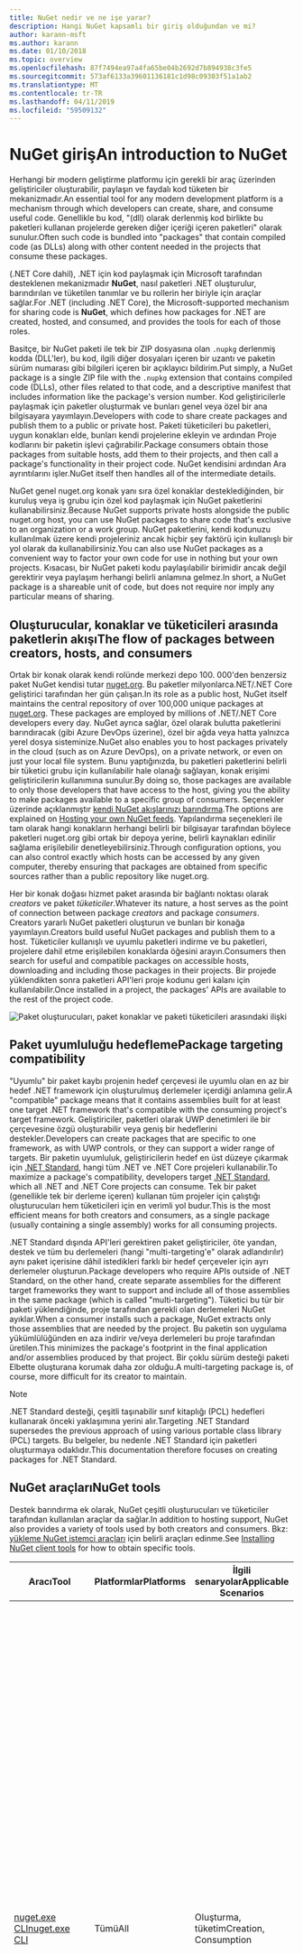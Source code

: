 ```yaml
---
title: NuGet nedir ve ne işe yarar?
description: Hangi NuGet kapsamlı bir giriş olduğundan ve mi?
author: karann-msft
ms.author: karann
ms.date: 01/10/2018
ms.topic: overview
ms.openlocfilehash: 87f7494ea97a4fa65be04b2692d7b894938c3fe5
ms.sourcegitcommit: 573af6133a39601136181c1d98c09303f51a1ab2
ms.translationtype: MT
ms.contentlocale: tr-TR
ms.lasthandoff: 04/11/2019
ms.locfileid: "59509132"
---
```

# <a name="an-introduction-to-nuget"></a><span data-ttu-id="d9bfc-103">NuGet giriş</span><span class="sxs-lookup"><span data-stu-id="d9bfc-103">An introduction to NuGet</span></span>

<span data-ttu-id="d9bfc-104">Herhangi bir modern geliştirme platformu için gerekli bir araç üzerinden geliştiriciler oluşturabilir, paylaşın ve faydalı kod tüketen bir mekanizmadır.</span><span class="sxs-lookup"><span data-stu-id="d9bfc-104">An essential tool for any modern development platform is a mechanism through which developers can create, share, and consume useful code.</span></span> <span data-ttu-id="d9bfc-105">Genellikle bu kod, "(dll) olarak derlenmiş kod birlikte bu paketleri kullanan projelerde gereken diğer içeriği içeren paketleri" olarak sunulur.</span><span class="sxs-lookup"><span data-stu-id="d9bfc-105">Often such code is bundled into "packages" that contain compiled code (as DLLs) along with other content needed in the projects that consume these packages.</span></span>

<span data-ttu-id="d9bfc-106">(.NET Core dahil), .NET için kod paylaşmak için Microsoft tarafından desteklenen mekanizmadır **NuGet**, nasıl paketleri .NET oluşturulur, barındırılan ve tüketilen tanımlar ve bu rollerin her biriyle için araçlar sağlar.</span><span class="sxs-lookup"><span data-stu-id="d9bfc-106">For .NET (including .NET Core), the Microsoft-supported mechanism for sharing code is **NuGet**, which defines how packages for .NET are created, hosted, and consumed, and provides the tools for each of those roles.</span></span>

<span data-ttu-id="d9bfc-107">Basitçe, bir NuGet paketi ile tek bir ZIP dosyasına olan `.nupkg` derlenmiş kodda (DLL'ler), bu kod, ilgili diğer dosyaları içeren bir uzantı ve paketin sürüm numarası gibi bilgileri içeren bir açıklayıcı bildirim.</span><span class="sxs-lookup"><span data-stu-id="d9bfc-107">Put simply, a NuGet package is a single ZIP file with the `.nupkg` extension that contains compiled code (DLLs), other files related to that code, and a descriptive manifest that includes information like the package's version number.</span></span> <span data-ttu-id="d9bfc-108">Kod geliştiricilerle paylaşmak için paketler oluşturmak ve bunları genel veya özel bir ana bilgisayara yayımlayın.</span><span class="sxs-lookup"><span data-stu-id="d9bfc-108">Developers with code to share create packages and publish them to a public or private host.</span></span> <span data-ttu-id="d9bfc-109">Paketi tüketicileri bu paketleri, uygun konakları elde, bunları kendi projelerine ekleyin ve ardından Proje kodlarını bir paketin işlevi çağırabilir.</span><span class="sxs-lookup"><span data-stu-id="d9bfc-109">Package consumers obtain those packages from suitable hosts, add them to their projects, and then call a package's functionality in their project code.</span></span> <span data-ttu-id="d9bfc-110">NuGet kendisini ardından Ara ayrıntılarını işler.</span><span class="sxs-lookup"><span data-stu-id="d9bfc-110">NuGet itself then handles all of the intermediate details.</span></span>

<span data-ttu-id="d9bfc-111">NuGet genel nuget.org konak yanı sıra özel konaklar desteklediğinden, bir kuruluş veya iş grubu için özel kod paylaşmak için NuGet paketlerini kullanabilirsiniz.</span><span class="sxs-lookup"><span data-stu-id="d9bfc-111">Because NuGet supports private hosts alongside the public nuget.org host, you can use NuGet packages to share code that's exclusive to an organization or a work group.</span></span> <span data-ttu-id="d9bfc-112">NuGet paketlerini, kendi kodunuzu kullanılmak üzere kendi projeleriniz ancak hiçbir şey faktörü için kullanışlı bir yol olarak da kullanabilirsiniz.</span><span class="sxs-lookup"><span data-stu-id="d9bfc-112">You can also use NuGet packages as a convenient way to factor your own code for use in nothing but your own projects.</span></span> <span data-ttu-id="d9bfc-113">Kısacası, bir NuGet paketi kodu paylaşılabilir birimidir ancak değil gerektirir veya paylaşım herhangi belirli anlamına gelmez.</span><span class="sxs-lookup"><span data-stu-id="d9bfc-113">In short, a NuGet package is a shareable unit of code, but does not require nor imply any particular means of sharing.</span></span>

## <a name="the-flow-of-packages-between-creators-hosts-and-consumers"></a><span data-ttu-id="d9bfc-114">Oluşturucular, konaklar ve tüketicileri arasında paketlerin akışı</span><span class="sxs-lookup"><span data-stu-id="d9bfc-114">The flow of packages between creators, hosts, and consumers</span></span>

<span data-ttu-id="d9bfc-115">Ortak bir konak olarak kendi rolünde merkezi depo 100. 000'den benzersiz paket NuGet kendisi tutar [nuget.org](https://www.nuget.org). Bu paketler milyonlarca.NET/.NET Core geliştirici tarafından her gün çalışan.</span><span class="sxs-lookup"><span data-stu-id="d9bfc-115">In its role as a public host, NuGet itself maintains the central repository of over 100,000 unique packages at [nuget.org](https://www.nuget.org). These packages are employed by millions of .NET/.NET Core developers every day.</span></span> <span data-ttu-id="d9bfc-116">NuGet ayrıca sağlar, özel olarak bulutta paketlerini barındıracak (gibi Azure DevOps üzerine), özel bir ağda veya hatta yalnızca yerel dosya sisteminize.</span><span class="sxs-lookup"><span data-stu-id="d9bfc-116">NuGet also enables you to host packages privately in the cloud (such as on Azure DevOps), on a private network, or even on just your local file system.</span></span> <span data-ttu-id="d9bfc-117">Bunu yaptığınızda, bu paketleri paketlerini belirli bir tüketici grubu için kullanılabilir hale olanağı sağlayan, konak erişimi geliştiricilerin kullanımına sunulur.</span><span class="sxs-lookup"><span data-stu-id="d9bfc-117">By doing so, those packages are available to only those developers that have access to the host, giving you the ability to make packages available to a specific group of consumers.</span></span> <span data-ttu-id="d9bfc-118">Seçenekler üzerinde açıklanmıştır [kendi NuGet akışlarınızı barındırma](hosting-packages/overview.md).</span><span class="sxs-lookup"><span data-stu-id="d9bfc-118">The options are explained on [Hosting your own NuGet feeds](hosting-packages/overview.md).</span></span> <span data-ttu-id="d9bfc-119">Yapılandırma seçenekleri ile tam olarak hangi konakların herhangi belirli bir bilgisayar tarafından böylece paketleri nuget.org gibi ortak bir depoya yerine, belirli kaynakları edinilir sağlama erişilebilir denetleyebilirsiniz.</span><span class="sxs-lookup"><span data-stu-id="d9bfc-119">Through configuration options, you can also control exactly which hosts can be accessed by any given computer, thereby ensuring that packages are obtained from specific sources rather than a public repository like nuget.org.</span></span>

<span data-ttu-id="d9bfc-120">Her bir konak doğası hizmet paket arasında bir bağlantı noktası olarak *creators* ve paket *tüketiciler*.</span><span class="sxs-lookup"><span data-stu-id="d9bfc-120">Whatever its nature, a host serves as the point of connection between package *creators* and package *consumers*.</span></span> <span data-ttu-id="d9bfc-121">Creators yararlı NuGet paketleri oluşturun ve bunları bir konağa yayımlayın.</span><span class="sxs-lookup"><span data-stu-id="d9bfc-121">Creators build useful NuGet packages and publish them to a host.</span></span> <span data-ttu-id="d9bfc-122">Tüketiciler kullanışlı ve uyumlu paketleri indirme ve bu paketleri, projelere dahil etme erişilebilen konaklarda öğesini arayın.</span><span class="sxs-lookup"><span data-stu-id="d9bfc-122">Consumers then search for useful and compatible packages on accessible hosts, downloading and including those packages in their projects.</span></span> <span data-ttu-id="d9bfc-123">Bir projede yüklendikten sonra paketleri API'leri proje kodunu geri kalanı için kullanılabilir.</span><span class="sxs-lookup"><span data-stu-id="d9bfc-123">Once installed in a project, the packages' APIs are available to the rest of the project code.</span></span>

![Paket oluşturucuları, paket konaklar ve paketi tüketicileri arasındaki ilişki](media/nuget-roles.png)

## <a name="package-targeting-compatibility"></a><span data-ttu-id="d9bfc-125">Paket uyumluluğu hedefleme</span><span class="sxs-lookup"><span data-stu-id="d9bfc-125">Package targeting compatibility</span></span>

<span data-ttu-id="d9bfc-126">"Uyumlu" bir paket kaybı projenin hedef çerçevesi ile uyumlu olan en az bir hedef .NET framework için oluşturulmuş derlemeler içerdiği anlamına gelir.</span><span class="sxs-lookup"><span data-stu-id="d9bfc-126">A "compatible" package means that it contains assemblies built for at least one target .NET framework that's compatible with the consuming project's target framework.</span></span> <span data-ttu-id="d9bfc-127">Geliştiriciler, paketleri olarak UWP denetimleri ile bir çerçevesine özgü oluşturabilir veya geniş bir hedeflerini destekler.</span><span class="sxs-lookup"><span data-stu-id="d9bfc-127">Developers can create packages that are specific to one framework, as with UWP controls, or they can support a wider range of targets.</span></span> <span data-ttu-id="d9bfc-128">Bir paketin uyumluluk, geliştiricilerin hedef en üst düzeye çıkarmak için [.NET Standard](/dotnet/standard/net-standard), hangi tüm .NET ve .NET Core projeleri kullanabilir.</span><span class="sxs-lookup"><span data-stu-id="d9bfc-128">To maximize a package's compatibility, developers target [.NET Standard](/dotnet/standard/net-standard), which all .NET and .NET Core projects can consume.</span></span> <span data-ttu-id="d9bfc-129">Tek bir paket (genellikle tek bir derleme içeren) kullanan tüm projeler için çalıştığı oluşturucuları hem tüketicileri için en verimli yol budur.</span><span class="sxs-lookup"><span data-stu-id="d9bfc-129">This is the most efficient means for both creators and consumers, as a single package (usually containing a single assembly) works for all consuming projects.</span></span>

<span data-ttu-id="d9bfc-130">.NET Standard dışında API'leri gerektiren paket geliştiriciler, öte yandan, destek ve tüm bu derlemeleri (hangi "multi-targeting'e" olarak adlandırılır) aynı paket içerisine dâhil istedikleri farklı bir hedef çerçeveler için ayrı derlemeler oluşturun.</span><span class="sxs-lookup"><span data-stu-id="d9bfc-130">Package developers who require APIs outside of .NET Standard, on the other hand, create separate assemblies for the different target frameworks they want to support and include all of those assemblies in the same package (which is called "multi-targeting").</span></span> <span data-ttu-id="d9bfc-131">Tüketici bu tür bir paketi yüklendiğinde, proje tarafından gerekli olan derlemeleri NuGet ayıklar.</span><span class="sxs-lookup"><span data-stu-id="d9bfc-131">When a consumer installs such a package, NuGet extracts only those assemblies that are needed by the project.</span></span> <span data-ttu-id="d9bfc-132">Bu paketin son uygulama yükümlülüğünden en aza indirir ve/veya derlemeleri bu proje tarafından üretilen.</span><span class="sxs-lookup"><span data-stu-id="d9bfc-132">This minimizes the package's footprint in the final application and/or assemblies produced by that project.</span></span> <span data-ttu-id="d9bfc-133">Bir çoklu sürüm desteği paketi Elbette oluşturana korumak daha zor olduğu.</span><span class="sxs-lookup"><span data-stu-id="d9bfc-133">A multi-targeting package is, of course, more difficult for its creator to maintain.</span></span>

> [!Note]
> <span data-ttu-id="d9bfc-134">.NET Standard desteği, çeşitli taşınabilir sınıf kitaplığı (PCL) hedefleri kullanarak önceki yaklaşımına yerini alır.</span><span class="sxs-lookup"><span data-stu-id="d9bfc-134">Targeting .NET Standard supersedes the previous approach of using various portable class library (PCL) targets.</span></span> <span data-ttu-id="d9bfc-135">Bu belgeler, bu nedenle .NET Standard için paketleri oluşturmaya odaklıdır.</span><span class="sxs-lookup"><span data-stu-id="d9bfc-135">This documentation therefore focuses on creating packages for .NET Standard.</span></span>

## <a name="nuget-tools"></a><span data-ttu-id="d9bfc-136">NuGet araçları</span><span class="sxs-lookup"><span data-stu-id="d9bfc-136">NuGet tools</span></span>

<span data-ttu-id="d9bfc-137">Destek barındırma ek olarak, NuGet çeşitli oluşturucuları ve tüketiciler tarafından kullanılan araçlar da sağlar.</span><span class="sxs-lookup"><span data-stu-id="d9bfc-137">In addition to hosting support, NuGet also provides a variety of tools used by both creators and consumers.</span></span> <span data-ttu-id="d9bfc-138">Bkz: [yükleme NuGet istemci araçları](install-nuget-client-tools.md) için belirli araçları edinme.</span><span class="sxs-lookup"><span data-stu-id="d9bfc-138">See [Installing NuGet client tools](install-nuget-client-tools.md) for how to obtain specific tools.</span></span>

| <span data-ttu-id="d9bfc-139">Aracı</span><span class="sxs-lookup"><span data-stu-id="d9bfc-139">Tool</span></span> | <span data-ttu-id="d9bfc-140">Platformlar</span><span class="sxs-lookup"><span data-stu-id="d9bfc-140">Platforms</span></span> | <span data-ttu-id="d9bfc-141">İlgili senaryolar</span><span class="sxs-lookup"><span data-stu-id="d9bfc-141">Applicable Scenarios</span></span> | <span data-ttu-id="d9bfc-142">Açıklama</span><span class="sxs-lookup"><span data-stu-id="d9bfc-142">Description</span></span> |
| --- | --- | --- | --- |
| [<span data-ttu-id="d9bfc-143">nuget.exe CLI</span><span class="sxs-lookup"><span data-stu-id="d9bfc-143">nuget.exe CLI</span></span>](tools/nuget-exe-cli-reference.md) | <span data-ttu-id="d9bfc-144">Tümü</span><span class="sxs-lookup"><span data-stu-id="d9bfc-144">All</span></span> | <span data-ttu-id="d9bfc-145">Oluşturma, tüketim</span><span class="sxs-lookup"><span data-stu-id="d9bfc-145">Creation, Consumption</span></span> | <span data-ttu-id="d9bfc-146">Özellikle bazı Tüketiciler, yalnızca uygulama paketini creators uygulama bazı komutlarla tüm NuGet yetenekleri sağlar ve diğerleri hem de uygulama.</span><span class="sxs-lookup"><span data-stu-id="d9bfc-146">Provides all NuGet capabilities, with some commands applying specifically to package creators, some applying only to consumers, and others applying to both.</span></span> <span data-ttu-id="d9bfc-147">Oluşturucuları kullanma gibi paket `nuget pack` çeşitli derlemeler ve ilişkili dosyaları bir paket oluşturun, tüketicilerin kullanım paket için komutu `nuget install` kullanan bir proje klasörü ve herkesin paketlerini içerecek şekilde `nuget config` NuGet yapılandırmayı ayarlamak için değişkenler.</span><span class="sxs-lookup"><span data-stu-id="d9bfc-147">For example, package creators use the `nuget pack` command to create a package from various assemblies and related files, package consumers use `nuget install` to include packages in a project folder, and everyone uses `nuget config` to set NuGet configuration variables.</span></span> <span data-ttu-id="d9bfc-148">Bir platformdan aracı olarak NuGet CLI'yı Visual Studio projeleri ile etkileşime girmez.</span><span class="sxs-lookup"><span data-stu-id="d9bfc-148">As a platform-agnostic tool, the NuGet CLI does not interact with Visual Studio projects.</span></span> |
| [<span data-ttu-id="d9bfc-149">DotNet CLI</span><span class="sxs-lookup"><span data-stu-id="d9bfc-149">dotnet CLI</span></span>](tools/dotnet-Commands.md) | <span data-ttu-id="d9bfc-150">Tümü</span><span class="sxs-lookup"><span data-stu-id="d9bfc-150">All</span></span> | <span data-ttu-id="d9bfc-151">Oluşturma, tüketim</span><span class="sxs-lookup"><span data-stu-id="d9bfc-151">Creation, Consumption</span></span> | <span data-ttu-id="d9bfc-152">Belirli NuGet CLI, .NET Core araç zincirinizi içinde doğrudan özellikleri sağlar.</span><span class="sxs-lookup"><span data-stu-id="d9bfc-152">Provides certain NuGet CLI capabilities directly within the .NET Core tool chain.</span></span> <span data-ttu-id="d9bfc-153">NuGet CLI olduğu gibi dotnet CLI Visual Studio projeleri ile etkileşime girmez.</span><span class="sxs-lookup"><span data-stu-id="d9bfc-153">As with the NuGet CLI, the dotnet CLI does not interact with Visual Studio projects.</span></span> |
| [<span data-ttu-id="d9bfc-154">Paket Yöneticisi Konsolu</span><span class="sxs-lookup"><span data-stu-id="d9bfc-154">Package Manager Console</span></span>](tools/package-manager-console.md) | <span data-ttu-id="d9bfc-155">Windows üzerinde Visual Studio</span><span class="sxs-lookup"><span data-stu-id="d9bfc-155">Visual Studio on Windows</span></span> | <span data-ttu-id="d9bfc-156">Tüketim</span><span class="sxs-lookup"><span data-stu-id="d9bfc-156">Consumption</span></span> | <span data-ttu-id="d9bfc-157">Sağlar [PowerShell komutlarını](tools/Powershell-Reference.md) yükleme ve Visual Studio projelerinde paketleri yönetme.</span><span class="sxs-lookup"><span data-stu-id="d9bfc-157">Provides [PowerShell commands](tools/Powershell-Reference.md) for installing and managing packages in Visual Studio projects.</span></span> |
| [<span data-ttu-id="d9bfc-158">Paket Yöneticisi UI</span><span class="sxs-lookup"><span data-stu-id="d9bfc-158">Package Manager UI</span></span>](tools/package-manager-ui.md) | <span data-ttu-id="d9bfc-159">Windows üzerinde Visual Studio</span><span class="sxs-lookup"><span data-stu-id="d9bfc-159">Visual Studio on Windows</span></span> | <span data-ttu-id="d9bfc-160">Tüketim</span><span class="sxs-lookup"><span data-stu-id="d9bfc-160">Consumption</span></span> | <span data-ttu-id="d9bfc-161">Yükleme ve Visual Studio projelerinde paketler yönetmeye yönelik kullanımı kolay bir kullanıcı Arabirimi sağlar.</span><span class="sxs-lookup"><span data-stu-id="d9bfc-161">Provides an easy-to-use UI for installing and managing packages in Visual Studio projects.</span></span> |
| [<span data-ttu-id="d9bfc-162">NuGet UI'ı yönetme</span><span class="sxs-lookup"><span data-stu-id="d9bfc-162">Manage NuGet UI</span></span>](/visualstudio/mac/nuget-walkthrough) | <span data-ttu-id="d9bfc-163">Mac için Visual Studio</span><span class="sxs-lookup"><span data-stu-id="d9bfc-163">Visual Studio for Mac</span></span> | <span data-ttu-id="d9bfc-164">Tüketim</span><span class="sxs-lookup"><span data-stu-id="d9bfc-164">Consumption</span></span> | <span data-ttu-id="d9bfc-165">Yükleme ve Mac proje Visual Studio'da paketlerini yönetmek için kullanımı kolay bir kullanıcı Arabirimi sağlar.</span><span class="sxs-lookup"><span data-stu-id="d9bfc-165">Provide an easy-to-use UI for installing and managing packages in Visual Studio for Mac projects.</span></span> |
| [<span data-ttu-id="d9bfc-166">MSBuild</span><span class="sxs-lookup"><span data-stu-id="d9bfc-166">MSBuild</span></span>](reference/msbuild-targets.md) | <span data-ttu-id="d9bfc-167">Windows</span><span class="sxs-lookup"><span data-stu-id="d9bfc-167">Windows</span></span> | <span data-ttu-id="d9bfc-168">Oluşturma, tüketim</span><span class="sxs-lookup"><span data-stu-id="d9bfc-168">Creation, Consumption</span></span> | <span data-ttu-id="d9bfc-169">MSBuild araç zinciri üzerinden doğrudan projesinde kullanılan paketleri geri yükle ve paketleri oluşturma olanağı sağlar.</span><span class="sxs-lookup"><span data-stu-id="d9bfc-169">Provides the ability to create packages and restore packages used in a project directly through the MSBuild tool chain.</span></span> |

<span data-ttu-id="d9bfc-170">Gördüğünüz gibi birlikte çalıştığınız NuGet araçları, oluşturma, kullanma veya paketler ve üzerinde çalıştığınız platforma yayımlama üzerinde büyük ölçüde bağlıdır.</span><span class="sxs-lookup"><span data-stu-id="d9bfc-170">As you can see, the NuGet tools you work with depend greatly on whether you're creating, consuming, or publishing packages, and the platform on which you're working.</span></span> <span data-ttu-id="d9bfc-171">Diğer NuGet paketlerinde var olan işlevselliği üzerine oluşturdukça paket creators genellikle ayrıca tüketicileri olur.</span><span class="sxs-lookup"><span data-stu-id="d9bfc-171">Package creators are typically also consumers, as they build on top of functionality that exists in other NuGet packages.</span></span> <span data-ttu-id="d9bfc-172">Ve bu paketleri, sırayla hala bazılarında bağlı olabilir.</span><span class="sxs-lookup"><span data-stu-id="d9bfc-172">And those packages, of course, may in turn depend on still others.</span></span>

<span data-ttu-id="d9bfc-173">Daha fazla bilgi için başlayan [paket oluşturma iş akışı](create-packages/Overview-and-Workflow.md) ve [paket tüketim iş akışı](consume-packages/Overview-and-Workflow.md) makaleler.</span><span class="sxs-lookup"><span data-stu-id="d9bfc-173">For more information, start with the [Package creation workflow](create-packages/Overview-and-Workflow.md) and [Package consumption workflow](consume-packages/Overview-and-Workflow.md) articles.</span></span>

## <a name="managing-dependencies"></a><span data-ttu-id="d9bfc-174">Bağımlılık Yönetimi</span><span class="sxs-lookup"><span data-stu-id="d9bfc-174">Managing dependencies</span></span>

<span data-ttu-id="d9bfc-175">Başkalarının çalışmalarını kolayca oluşturma imkanı bir paket yönetim sistemi en güçlü özelliklerinden biridir.</span><span class="sxs-lookup"><span data-stu-id="d9bfc-175">The ability to easily build on the work of others is one of most powerful features of a package management system.</span></span> <span data-ttu-id="d9bfc-176">Buna göre NuGet yaptığı çoğunu, bağımlılık ağacı ya da bir proje adına "Grafik" yönetiyor.</span><span class="sxs-lookup"><span data-stu-id="d9bfc-176">Accordingly, much of what NuGet does is managing that dependency tree or "graph" on behalf of a project.</span></span> <span data-ttu-id="d9bfc-177">Kısaca, size yalnızca kendiniz doğrudan bir projede kullanıyorsanız bu paketleri ile ilgili.</span><span class="sxs-lookup"><span data-stu-id="d9bfc-177">Simply said, you need only concern yourself with those packages that you're directly using in a project.</span></span> <span data-ttu-id="d9bfc-178">Bu paketleri birini (bu sırayla hala diğerleri kullanabilir) diğer paketleri kullanma, NuGet bu tüm alt düzey bağımlılıklarını üstlenir.</span><span class="sxs-lookup"><span data-stu-id="d9bfc-178">If any of those packages themselves consume other packages (which can, in turn, consume still others), NuGet takes care of all those down-level dependencies.</span></span>

<span data-ttu-id="d9bfc-179">Aşağıdaki görüntüde, sırayla birkaç diğer bağlı beş paketleri bağımlı bir proje gösterilmektedir.</span><span class="sxs-lookup"><span data-stu-id="d9bfc-179">The following image shows a project that depends on five packages, which in turn depend on a number of others.</span></span>

![Bir .NET projesi için bir örnek NuGet bağımlılık grafiği](media/dependency-graph.png)

<span data-ttu-id="d9bfc-181">Bazı paketler, birden çok kez bağımlılık grafiğinde görüntülendiğine dikkat edin.</span><span class="sxs-lookup"><span data-stu-id="d9bfc-181">Notice that some packages appear multiple times in the dependency graph.</span></span> <span data-ttu-id="d9bfc-182">Örneğin, üç farklı tüketicilerinin Paket B vardır ve her tüketici, paketin (gösterilmemiştir) için farklı bir sürüm de belirtebilir.</span><span class="sxs-lookup"><span data-stu-id="d9bfc-182">For example, there are three different consumers of package B, and each consumer might also specify a different version for that package (not shown).</span></span> <span data-ttu-id="d9bfc-183">Bu, özellikle yaygın olarak kullanılan paketler için ortak bir yinelenme zamanıdır.</span><span class="sxs-lookup"><span data-stu-id="d9bfc-183">This is a common occurrence, especially for widely-used packages.</span></span> <span data-ttu-id="d9bfc-184">NuGet Paket B hangi sürümünün tüm tüketicilere tam olarak karşılayan belirlemek için tüm zorlu işler Neyse yapar.</span><span class="sxs-lookup"><span data-stu-id="d9bfc-184">NuGet fortunately does all the hard work to determine exactly which version of package B satisfies all consumers.</span></span> <span data-ttu-id="d9bfc-185">NuGet sonra nasıl olursa olsun tüm diğer paketleri, aynı ayrıntılı bağımlılık grafiği yapar.</span><span class="sxs-lookup"><span data-stu-id="d9bfc-185">NuGet then does the same for all other packages, no matter how deep the dependency graph.</span></span>

<span data-ttu-id="d9bfc-186">NuGet bu hizmetin performansını daha fazla ayrıntı için bkz: [bağımlılık çözümlemesi](consume-packages/dependency-resolution.md).</span><span class="sxs-lookup"><span data-stu-id="d9bfc-186">For more details on how NuGet performs this service, see [Dependency resolution](consume-packages/dependency-resolution.md).</span></span>

## <a name="tracking-references-and-restoring-packages"></a><span data-ttu-id="d9bfc-187">İzleme başvurularını ve paketler geri yükleniyor</span><span class="sxs-lookup"><span data-stu-id="d9bfc-187">Tracking references and restoring packages</span></span>

<span data-ttu-id="d9bfc-188">Projeler kaynak denetimi depolarından Geliştirici bilgisayarlar arasında kolayca taşıyabilirsiniz için yapı sunucusu ve diğerleri, NuGet paketlerini doğrudan bir projeye bağlı ikili derlemeleri tutmak oldukça zordur.</span><span class="sxs-lookup"><span data-stu-id="d9bfc-188">Because projects can easily move between developer computers, source control repositories, build servers, and so forth, it's highly impractical to keep the binary assemblies of NuGet packages directly bound to a project.</span></span> <span data-ttu-id="d9bfc-189">Bunun yapılması gereksiz yere bloated projeyi her kopyasını (ve böylece kaynak denetim depolarından alanı boşa).</span><span class="sxs-lookup"><span data-stu-id="d9bfc-189">Doing so would make each copy of the project unnecessarily bloated (and thereby waste space in source control repositories).</span></span> <span data-ttu-id="d9bfc-190">Bu ayrıca, güncelleştirmeleri, tüm projenin kopyalarını uygulanacak yaptığınız gibi yeni sürümlere paketi ikili dosyaları güncelleştirmek oldukça zor hale getirir.</span><span class="sxs-lookup"><span data-stu-id="d9bfc-190">It would also make it very difficult to update package binaries to newer versions as updates would have to be applied across all copies of the project.</span></span>

<span data-ttu-id="d9bfc-191">NuGet, bunun yerine bir proje, üst düzey ve alt düzey bağımlılıklar dahil olmak üzere bağımlı olduğu paketleri basit başvuru listesini tutar.</span><span class="sxs-lookup"><span data-stu-id="d9bfc-191">NuGet instead maintains a simple reference list of the packages upon which a project depends, including both top-level and down-level dependencies.</span></span> <span data-ttu-id="d9bfc-192">Bir projeye bazı konaktan bir paketi yüklediğinizde, diğer bir deyişle, NuGet paket tanımlayıcısı ve sürüm numarasını başvuru listesinde kaydeder.</span><span class="sxs-lookup"><span data-stu-id="d9bfc-192">That is, whenever you install a package from some host into a project, NuGet records the package identifier and version number in the reference list.</span></span> <span data-ttu-id="d9bfc-193">(Bir paket kaldırılıyor, listeden kaldırır.) NuGet üzerinde açıklandığı istek, başvurulan tüm paketlerini geri yüklemek için bir yol ardından sağlar [paket geri yükleme](consume-packages/package-restore.md).</span><span class="sxs-lookup"><span data-stu-id="d9bfc-193">(Uninstalling a package, of course, removes it from the list.) NuGet then provides a means to restore all referenced packages upon request, as described on [Package restore](consume-packages/package-restore.md).</span></span>

![NuGet başvuru listesini paket yüklemesinde oluşturulur ve başka bir yerde paketlerini geri yüklemek için kullanılabilir](media/nuget-restore.png)

<span data-ttu-id="d9bfc-195">Yalnızca başvuru listesi ile NuGet daha sonra yeniden&mdash;diğer bir deyişle, *geri*&mdash;tüm genel ve/veya özel konakları daha sonra dilediğiniz zaman bu paketleri.</span><span class="sxs-lookup"><span data-stu-id="d9bfc-195">With only the reference list, NuGet can then reinstall&mdash;that is, *restore*&mdash;all of those packages from public and/or private hosts at any later time.</span></span> <span data-ttu-id="d9bfc-196">Bir proje kaynak denetimi veya başka bir şekilde paylaşımı geliştirme yaptığınızda, yalnızca başvuru listesi dahil ve hariç herhangi bir paketi ikili (bkz [paketleri ve kaynak denetimi](consume-packages/packages-and-source-control.md).)</span><span class="sxs-lookup"><span data-stu-id="d9bfc-196">When committing a project to source control, or sharing it in some other way, you include only the reference list and exclude any package binaries (see [Packages and source control](consume-packages/packages-and-source-control.md).)</span></span>

<span data-ttu-id="d9bfc-197">Bir yapı sunucusunda bir otomatik dağıtım sisteminin bir parçası olarak projenin bir kopyasını almak gibi bir proje alan bilgisayar yalnızca ihtiyaç duyulan her bağımlılıkları geri yüklemek için NuGet ister.</span><span class="sxs-lookup"><span data-stu-id="d9bfc-197">The computer that receives a project, such as a build server obtaining a copy of the project as part of an automated deployment system, simply asks NuGet to restore dependencies whenever they're needed.</span></span> <span data-ttu-id="d9bfc-198">Azure DevOps tam bu amaç için "NuGet geri yükleme" adımları sağlayan sistemler oluşturabilir.</span><span class="sxs-lookup"><span data-stu-id="d9bfc-198">Build systems like Azure DevOps provide "NuGet restore" steps for this exact purpose.</span></span> <span data-ttu-id="d9bfc-199">Benzer şekilde, ne zaman geliştiriciler elde bir projenin bir kopyasını (gibi bir depoyu kopyalarken), bunlar gibi komutunu çağırabilirsiniz `nuget restore` (NuGet CLI) `dotnet restore` (dotnet CLI) veya `Install-Package` tüm gerekli paketlerini almak için (Paket Yöneticisi Konsolu).</span><span class="sxs-lookup"><span data-stu-id="d9bfc-199">Similarly, when developers obtain a copy of a project (as when cloning a repository), they can invoke command like `nuget restore` (NuGet CLI), `dotnet restore` (dotnet CLI), or `Install-Package` (Package Manager Console) to obtain all the necessary packages.</span></span> <span data-ttu-id="d9bfc-200">Visual Studio, kendi bölümü için bir proje derlenirken paketleri otomatik olarak yükler (Otomatik geri yükleme etkin, üzerinde açıklandığı olması koşuluyla [paket geri yükleme](consume-packages/package-restore.md)).</span><span class="sxs-lookup"><span data-stu-id="d9bfc-200">Visual Studio, for its part, automatically restores packages when building a project (provided that automatic restore is enabled, as described on [Package restore](consume-packages/package-restore.md)).</span></span>

<span data-ttu-id="d9bfc-201">NET bir şekilde, daha sonra NuGet'ın birincil role geliştiriciler endişe nerede projenizin adına bu başvuru listesini koruma ve sağlayarak bu başvurulan bir paket verimli bir şekilde geri yükleme (ve güncelleştirmek için) anlamına gelir.</span><span class="sxs-lookup"><span data-stu-id="d9bfc-201">Clearly, then, NuGet's primary role where developers are concerned is maintaining that reference list on behalf of your project and providing the means to efficiently restore (and update) those referenced packages.</span></span> <span data-ttu-id="d9bfc-202">Bu liste, iki birinde tutulur *paket Yönetimi biçimleri*adlı gibi:</span><span class="sxs-lookup"><span data-stu-id="d9bfc-202">This list is maintained in one of two *package management formats*, as they're called:</span></span>

- <span data-ttu-id="d9bfc-203">[`packages.config`](reference/packages-config.md): *(NuGet 1.0 +)*  Projedeki diğer bağımlılıklar dahil olmak üzere tüm bağımlılıkları düz bir listesini tutar bir XML dosyası yüklü paketler.</span><span class="sxs-lookup"><span data-stu-id="d9bfc-203">[`packages.config`](reference/packages-config.md): *(NuGet 1.0+)* An XML file that maintains a flat list of all dependencies in the project, including the dependencies of other installed packages.</span></span> <span data-ttu-id="d9bfc-204">Yüklü veya geri yüklenen paketler depolanır bir `packages` klasör.</span><span class="sxs-lookup"><span data-stu-id="d9bfc-204">Installed or restored packages are stored in a `packages` folder.</span></span>

- <span data-ttu-id="d9bfc-205">[PackageReference](consume-packages/package-references-in-project-files.md) (veya "paket başvuruları proje dosyalarındaki") | *(NuGet 4.0 +)* ayrı bir dosya gerektiği şekilde doğrudan proje dosyası içinde bir projenin üst düzey bağımlılıkların bir listesini tutar.</span><span class="sxs-lookup"><span data-stu-id="d9bfc-205">[PackageReference](consume-packages/package-references-in-project-files.md) (or "package references in project files") | *(NuGet 4.0+)* Maintains a list of a project's top-level dependencies directly within the project file, so no separate file is needed.</span></span> <span data-ttu-id="d9bfc-206">İlişkili bir dosya `obj/project.assets.json`, genel bir bağımlılık grafiği yanı sıra tüm alt düzey bağımlılıkları kullanan bir proje paketlerini yönetmek için dinamik olarak oluşturulur.</span><span class="sxs-lookup"><span data-stu-id="d9bfc-206">An associated file, `obj/project.assets.json`, is dynamically generated to manage the overall dependency graph of the packages that a project uses along with all down-level dependencies.</span></span> <span data-ttu-id="d9bfc-207">PackageReference her zaman .NET Core projeleri tarafından kullanılır.</span><span class="sxs-lookup"><span data-stu-id="d9bfc-207">PackageReference is always used by .NET Core projects.</span></span>

<span data-ttu-id="d9bfc-208">Herhangi bir proje içinde hangi paket Yönetimi biçimi işe proje türü ve sürümünü NuGet (ve/veya Visual Studio) bağlıdır.</span><span class="sxs-lookup"><span data-stu-id="d9bfc-208">Which package management format is employed in any given project depends on the project type, and the available version of NuGet (and/or Visual Studio).</span></span> <span data-ttu-id="d9bfc-209">Hangi biçimde kullanılan denetlemek için yalnızca Ara `packages.config` ilk paketinizi yükledikten sonra proje kökündeki.</span><span class="sxs-lookup"><span data-stu-id="d9bfc-209">To check what format is being used, simply look for `packages.config` in the project root after installing your first package.</span></span> <span data-ttu-id="d9bfc-210">Bu dosya yoksa, doğrudan proje dosyasında konum bir \<PackageReference\> öğesi.</span><span class="sxs-lookup"><span data-stu-id="d9bfc-210">If you don't have that file, look in the project file directly for a \<PackageReference\> element.</span></span>

<span data-ttu-id="d9bfc-211">Bir seçenek varsa PackageReference kullanmanızı öneririz.</span><span class="sxs-lookup"><span data-stu-id="d9bfc-211">When you have a choice, we recommend using PackageReference.</span></span> `packages.config` <span data-ttu-id="d9bfc-212">eski amacıyla korunur ve artık etkin geliştirilme aşamasındadır.</span><span class="sxs-lookup"><span data-stu-id="d9bfc-212">is maintained for legacy purposes and is no longer under active development.</span></span>

> [!Tip]
> <span data-ttu-id="d9bfc-213">Çeşitli `nuget.exe` gibi CLI komutları `nuget install`, otomatik olarak paket başvurusu listesine eklemeyin.</span><span class="sxs-lookup"><span data-stu-id="d9bfc-213">Various `nuget.exe` CLI commands, like `nuget install`, do not automatically add the package to the reference list.</span></span> <span data-ttu-id="d9bfc-214">Listeden bir paket ve Visual Studio Paket Yöneticisi ile (kullanıcı Arabirimi veya konsol) ile yüklerken güncelleştirilir `dotnet.exe` CLI.</span><span class="sxs-lookup"><span data-stu-id="d9bfc-214">The list is updated when installing a package with the Visual Studio Package Manager (UI or Console), and with `dotnet.exe` CLI.</span></span>

## <a name="what-else-does-nuget-do"></a><span data-ttu-id="d9bfc-215">Başka NuGet ne yapar?</span><span class="sxs-lookup"><span data-stu-id="d9bfc-215">What else does NuGet do?</span></span>

<span data-ttu-id="d9bfc-216">Şu ana kadar NuGet aşağıdaki özelliklerini öğrendiniz:</span><span class="sxs-lookup"><span data-stu-id="d9bfc-216">So far you've learned the following characteristics of NuGet:</span></span>

- <span data-ttu-id="d9bfc-217">NuGet, Destek Merkezi nuget.org deposuyla özel barındırma için sağlar.</span><span class="sxs-lookup"><span data-stu-id="d9bfc-217">NuGet provides the central nuget.org repository with support for private hosting.</span></span>
- <span data-ttu-id="d9bfc-218">NuGet araçları geliştiricilerin oluşturmak, yayımlamak ve paketleri kullanma için gereken sağlar.</span><span class="sxs-lookup"><span data-stu-id="d9bfc-218">NuGet provides the tools developers need for creating, publishing, and consuming packages.</span></span>
- <span data-ttu-id="d9bfc-219">En önemlisi, NuGet paketlerini geri yükleyin ve bu paketleri, listeden güncelleştirmek için bir proje ve özelliği kullanılan başvuru listesini tutar.</span><span class="sxs-lookup"><span data-stu-id="d9bfc-219">Most importantly, NuGet maintains a reference list of packages used in a project and the ability to restore and update those packages from that list.</span></span>

<span data-ttu-id="d9bfc-220">Bu işlemlerin verimli bir şekilde çalışmasını sağlamak için NuGet Sahne Arkası bazı iyileştirmeler yapar.</span><span class="sxs-lookup"><span data-stu-id="d9bfc-220">To make these processes work efficiently, NuGet does some behind-the-scenes optimizations.</span></span> <span data-ttu-id="d9bfc-221">En önemlisi, NuGet paket önbelleğini ve genel paketleri klasör kısayol yükleme ve yeniden yönetir.</span><span class="sxs-lookup"><span data-stu-id="d9bfc-221">Most notably, NuGet manages a package cache and a global packages folder to shortcut installation and reinstallation.</span></span> <span data-ttu-id="d9bfc-222">Makinede zaten yüklü bir paket indirme önbelleği önler.</span><span class="sxs-lookup"><span data-stu-id="d9bfc-222">The cache avoids downloading a package that's already been installed on the machine.</span></span> <span data-ttu-id="d9bfc-223">Genel packages klasörünü, böylece bilgisayarda NuGet'ın bütün kapladığı alanı azaltmak aynı yüklü paket paylaşımı birden çok proje sağlar.</span><span class="sxs-lookup"><span data-stu-id="d9bfc-223">The global packages folder allows multiple projects to share the same installed package, thereby reducing NuGet's overall footprint on the computer.</span></span> <span data-ttu-id="d9bfc-224">Çok sayıda paketleri, sık geri yüklerken önbellek ve genel paketleri klasör ayrıca gibi bir yapı sunucusunda çok yararlı olur.</span><span class="sxs-lookup"><span data-stu-id="d9bfc-224">The cache and global packages folder are also very helpful when you're frequently restoring a larger number of packages, as on a build server.</span></span> <span data-ttu-id="d9bfc-225">Bu mekanizmaları hakkında daha fazla bilgi için bkz. [genel paketleri ve önbellek klasörlerini yönetme](consume-packages/managing-the-global-packages-and-cache-folders.md).</span><span class="sxs-lookup"><span data-stu-id="d9bfc-225">For more details on these mechanisms, see [Managing the global packages and cache folders](consume-packages/managing-the-global-packages-and-cache-folders.md).</span></span>

<span data-ttu-id="d9bfc-226">Tek bir proje içinde NuGet tekrar birden fazla aynı paketin farklı sürümlerine başvuruları çözümleniyor içeren genel bir bağımlılık grafiği yönetir.</span><span class="sxs-lookup"><span data-stu-id="d9bfc-226">Within an individual project, NuGet manages the overall dependency graph, which again includes resolving multiple references to different versions of the same package.</span></span> <span data-ttu-id="d9bfc-227">Bir proje bir bağımlılık kendileri aynı bağımlılıkları olan bir veya daha fazla paketleri alır oldukça yaygındır.</span><span class="sxs-lookup"><span data-stu-id="d9bfc-227">It's quite common that a project takes a dependency on one or more packages that themselves have the same dependencies.</span></span> <span data-ttu-id="d9bfc-228">Tarafından birçok diğer paketleri bazı faydalı yardımcı programı paketleri nuget.org üzerinde çalışan.</span><span class="sxs-lookup"><span data-stu-id="d9bfc-228">Some of the most useful utility packages on nuget.org are employed by many other packages.</span></span> <span data-ttu-id="d9bfc-229">Tüm bağımlılık grafiğinde, daha sonra kolayca on farklı aynı paketin farklı sürümlerine başvuruları olabilir.</span><span class="sxs-lookup"><span data-stu-id="d9bfc-229">In the entire dependency graph, then, you could easily have ten different references to different versions of the same package.</span></span> <span data-ttu-id="d9bfc-230">Bu paket birden çok sürümünü uygulamasına getirmekten kaçının için NuGet tek hangi sürümünün tüm tüketicileri tarafından kullanılan çıkış sıralar.</span><span class="sxs-lookup"><span data-stu-id="d9bfc-230">To avoid bringing multiple versions of that package into the application itself, NuGet sorts out which single version can be used by all consumers.</span></span> <span data-ttu-id="d9bfc-231">(Daha fazla bilgi için [bağımlılık çözümlemesi](consume-packages/dependency-resolution.md).)</span><span class="sxs-lookup"><span data-stu-id="d9bfc-231">(For more information, see [Dependency Resolution](consume-packages/dependency-resolution.md).)</span></span>

<span data-ttu-id="d9bfc-232">Bundan sonraki miktarlar NuGet paketleri nasıl yapılandırılmıştır için ilgili özellikleri tutar (dahil olmak üzere [yerelleştirme](create-packages/creating-localized-packages.md) ve [hata ayıklama sembolleri](create-packages/symbol-packages.md)) ve nasıl başvurulan (dahil olmak üzere [ Sürüm aralıklarını](reference/package-versioning.md#version-ranges-and-wildcards) ve [yayın öncesi sürümleri](create-packages/prerelease-packages.md).) NuGet Ayrıca kendi Hizmetleri ile program aracılığıyla çalışma için çeşitli API'ler sağlar ve geliştiriciler için Visual Studio uzantıları ve proje şablonları yazma desteği sağlar.</span><span class="sxs-lookup"><span data-stu-id="d9bfc-232">Beyond that, NuGet maintains all the specifications related to how packages are structured (including [localization](create-packages/creating-localized-packages.md) and [debug symbols](create-packages/symbol-packages.md)) and how they are referenced (including [version ranges](reference/package-versioning.md#version-ranges-and-wildcards) and [pre-release versions](create-packages/prerelease-packages.md).) NuGet also provides various APIs to work with its services programmatically, and provides support for developers who write Visual Studio extensions and project templates.</span></span>

<span data-ttu-id="d9bfc-233">Bu belge için içindekiler tablosunu göz atmak için bir dakikanızı ayırın ve sürüm notları için NuGet beginnings geri ilk yanı sıra, gösterilen bu özelliklerin tümünü görürsünüz.</span><span class="sxs-lookup"><span data-stu-id="d9bfc-233">Take a moment to browse the table of contents for this documentation, and you see all of these capabilities represented there, along with release notes dating back to NuGet's beginnings.</span></span>

## <a name="comments-contributions-and-issues"></a><span data-ttu-id="d9bfc-234">Açıklamalar, Katkıları ve sorunları</span><span class="sxs-lookup"><span data-stu-id="d9bfc-234">Comments, contributions, and issues</span></span>

<span data-ttu-id="d9bfc-235">Son olarak, bizim için çok büyük oranda yorumlar ve bu belgede yapılan katkılar önemli&mdash;yalnızca select **geri bildirim** ve **Düzenle** herhangi üst kısmındaki komutları sayfasında veya ziyaret [belgeleri Depo](https://github.com/NuGet/docs.microsoft.com-nuget/) ve [docs sorun listesi](https://github.com/NuGet/docs.microsoft.com-nuget/issues) GitHub üzerinde.</span><span class="sxs-lookup"><span data-stu-id="d9bfc-235">Finally, we very much welcome comments and contributions to this documentation&mdash;just select the **Feedback** and **Edit** commands on the top of any page, or visit the [docs repository](https://github.com/NuGet/docs.microsoft.com-nuget/) and [docs issue list](https://github.com/NuGet/docs.microsoft.com-nuget/issues) on GitHub.</span></span>

<span data-ttu-id="d9bfc-236">Katkılar NuGet'ın kendisi için de bizim için çok önemli aracılığıyla kendi [çeşitli GitHub depoları](https://github.com/NuGet/Home); NuGet sorunları bulunabilir [ https://github.com/NuGet/home/issues ](https://github.com/NuGet/home/issues).</span><span class="sxs-lookup"><span data-stu-id="d9bfc-236">We also welcome contributions to NuGet itself through its [various GitHub repositories](https://github.com/NuGet/Home); NuGet issues can be found on [https://github.com/NuGet/home/issues](https://github.com/NuGet/home/issues).</span></span>

<span data-ttu-id="d9bfc-237">NuGet deneyiminizi keyfini çıkarın!</span><span class="sxs-lookup"><span data-stu-id="d9bfc-237">Enjoy your NuGet experience!</span></span>
